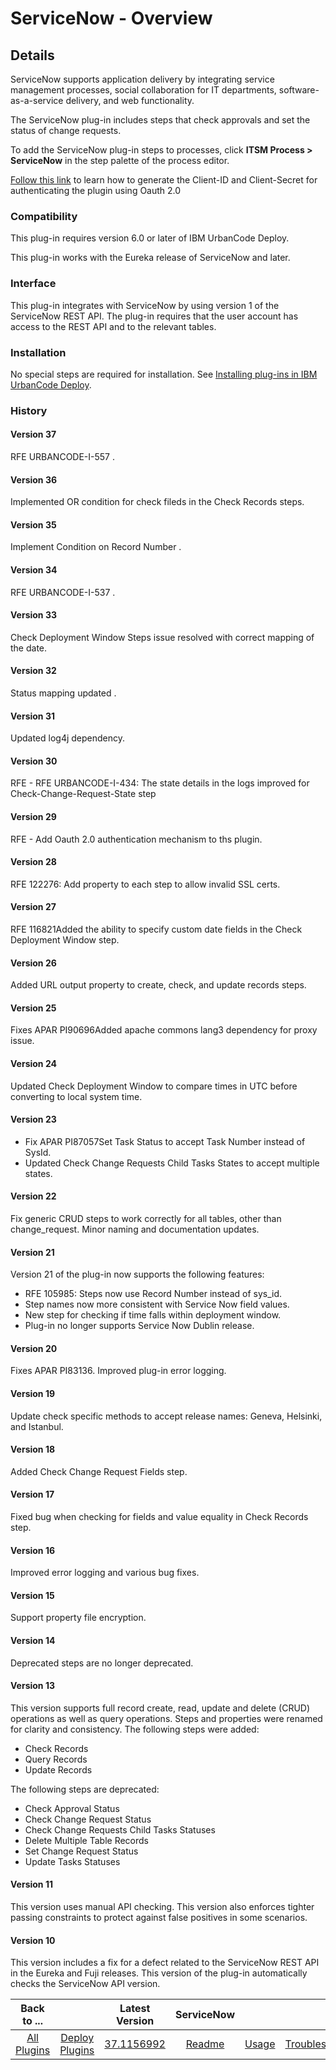 
# ServiceNow - Overview

## Details

ServiceNow supports application delivery by integrating service management processes, social collaboration for IT departments, software-as-a-service delivery, and web functionality.

The ServiceNow plug-in includes steps that check approvals and set the status of change requests.

To add the ServiceNow plug-in steps to processes, click **ITSM Process > ServiceNow** in the step palette of the process editor.

[Follow this link](https://www.youtube.com/watch?v=7Vp1bnnkOps) to learn how to generate the Client-ID and Client-Secret for authenticating the plugin using Oauth 2.0

### Compatibility

This plug-in requires version 6.0 or later of IBM UrbanCode Deploy.

This plug-in works with the Eureka release of ServiceNow and later.

### Interface

This plug-in integrates with ServiceNow by using version 1 of the ServiceNow REST API. The plug-in requires that the user account has access to the REST API and to the relevant tables.

### Installation

No special steps are required for installation. See [Installing plug-ins in IBM UrbanCode Deploy](https://community.ibm.com/community/user/wasdevops/blogs/laurel-dickson-bull1/2022/06/13/install-plugins "Installing plug-ins in IBM UrbanCode Deploy").

### History

#### Version 37

RFE URBANCODE-I-557 .

#### Version 36

Implemented OR condition for check fileds in the Check Records steps.

#### Version 35

Implement Condition on Record Number .

#### Version 34

RFE URBANCODE-I-537 .

#### Version 33

Check Deployment Window Steps issue resolved with correct mapping of the date.

#### Version 32

Status mapping updated .

#### Version 31

Updated log4j dependency.

#### Version 30

RFE - RFE URBANCODE-I-434: The state details in the logs improved for Check-Change-Request-State step

#### Version 29

RFE - Add Oauth 2.0 authentication mechanism to ths plugin.

#### Version 28

RFE 122276: Add property to each step to allow invalid SSL certs.

#### Version 27

RFE 116821Added the ability to specify custom date fields in the Check Deployment Window step.

#### Version 26

Added URL output property to create, check, and update records steps.

#### Version 25

Fixes APAR PI90696Added apache commons lang3 dependency for proxy issue.

#### Version 24

Updated Check Deployment Window to compare times in UTC before converting to local system time.

#### Version 23

* Fix APAR PI87057Set Task Status to accept Task Number instead of SysId.
* Updated Check Change Requests Child Tasks States to accept multiple states.

#### Version 22

Fix generic CRUD steps to work correctly for all tables, other than change\_request. Minor naming and documentation updates.

#### Version 21

Version 21 of the plug-in now supports the following features:

* RFE 105985: Steps now use Record Number instead of sys\_id.
* Step names now more consistent with Service Now field values.
* New step for checking if time falls within deployment window.
* Plug-in no longer supports Service Now Dublin release.

#### Version 20

Fixes APAR PI83136. Improved plug-in error logging.

#### Version 19

Update check specific methods to accept release names: Geneva, Helsinki, and Istanbul.

#### Version 18

Added Check Change Request Fields step.

#### Version 17

Fixed bug when checking for fields and value equality in Check Records step.

#### Version 16

Improved error logging and various bug fixes.

#### Version 15

Support property file encryption.

#### Version 14

Deprecated steps are no longer deprecated.

#### Version 13

This version supports full record create, read, update and delete (CRUD) operations as well as query operations. Steps and properties were renamed for clarity and consistency. The following steps were added:

* Check Records
* Query Records
* Update Records

The following steps are deprecated:

* Check Approval Status
* Check Change Request Status
* Check Change Requests Child Tasks Statuses
* Delete Multiple Table Records
* Set Change Request Status
* Update Tasks Statuses

#### Version 11

This version uses manual API checking. This version also enforces tighter passing constraints to protect against false positives in some scenarios.

#### Version 10

This version includes a fix for a defect related to the ServiceNow REST API in the Eureka and Fuji releases. This version of the plug-in automatically checks the ServiceNow API version.

|Back to ...||Latest Version|ServiceNow |||||
| :---: | :---: | :---: | :---: | :---: | :---: | :---: | :---: |
|[All Plugins](../../index.md)|[Deploy Plugins](../README.md)|[37.1156992](https://raw.githubusercontent.com/UrbanCode/IBM-UCD-PLUGINS/main/files/ServiceNow/ucd-ServiceNow-37.1156992.zip)|[Readme](README.md)|[Usage](usage.md)|[Troubleshooting](troubleshooting.md)|[Steps](steps.md)|[Downloads](downloads.md)|

